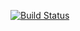 [![Build Status](https://travis-ci.org/adrian01414/Pyatnashki.svg?branch=master)](https://travis-ci.org/adrian01414/Pyatnashki)
